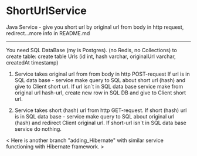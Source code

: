 # ShortUrlService
Java Service - give you short url by original url from body in http request, redirect...more info in README.md
****
You need SQL DataBase (my is Postgres). (no Redis, no Collections)
to create table: create table Urls (id int, hash varchar, originalUrl varchar, createdAt timestamp)

1. Service takes original url from from body in http POST-request
If url is in SQL data base - service make query to SQL about short url (hash) and give to Client short url. If url isn`t in SQL data base service make from original url hash-url, create new row in SQL DB and give to Client short url.

2. Service takes short (hash) url  from http GET-request. 
If short (hash) url is in SQL data base - service make query to SQL about original url (hash) and redirect Client original url. If short-url isn`t in SQL data base service do nothing.

< Here is another branch  "adding_Hibernate" with similar service functioning with Hibernate framework. >
